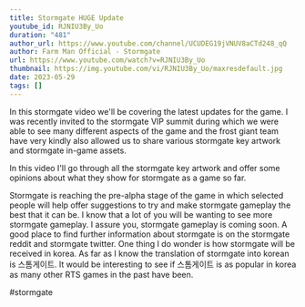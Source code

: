 ```yaml
---
title: Stormgate HUGE Update
youtube_id: RJNIU3By_Uo
duration: "481"
author_url: https://www.youtube.com/channel/UCUDEG19jVNUV8aCTd248_qQ
author: Farm Man Official - Stormgate
url: https://www.youtube.com/watch?v=RJNIU3By_Uo
thumbnail: https://img.youtube.com/vi/RJNIU3By_Uo/maxresdefault.jpg
date: 2023-05-29
tags: []
---
```


In this stormgate video we'll be covering the latest updates for the game. I was recently invited to the stormgate VIP summit during which we were able to see many different aspects of the game and the frost giant team have very kindly also allowed us to share various stormgate key artwork and stormgate in-game assets.

In this video I'll go through all the stormgate key artwork and offer some opinions about what they show for stormgate as a game so far.

Stormgate is reaching the pre-alpha stage of the game in which selected people will help offer suggestions to try and make stormgate gameplay the best that it can be. I know that a lot of you will be wanting to see more stormgate gameplay. I assure you, stormgate gameplay is coming soon. A good place to find further information about stormgate is on the stormgate reddit and stormgate twitter. One thing I do wonder is how stormgate will be received in korea. As far as I know the translation of stormgate into korean is 스톰게이트. It would be interesting to see if 스톰게이트 is as popular in korea as many other RTS games in the past have been.

#stormgate

